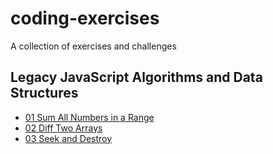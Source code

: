 # coding-exercises
A collection of exercises and challenges

## Legacy JavaScript Algorithms and Data Structures

  * [01 Sum All Numbers in a Range](fcc/Legacy%20JavaScript%20Algorithms%20and%20Data%20Structures/01%20Sum%20All%20Numbers%20in%20a%20Range.md)
  * [02 Diff Two Arrays](fcc/Legacy%20JavaScript%20Algorithms%20and%20Data%20Structures/02%20Diff%20Two%20Arrays.md)
  * [03 Seek and Destroy](fcc/Legacy%20JavaScript%20Algorithms%20and%20Data%20Structures/03%20Seek%20and%20Destroy.md)

